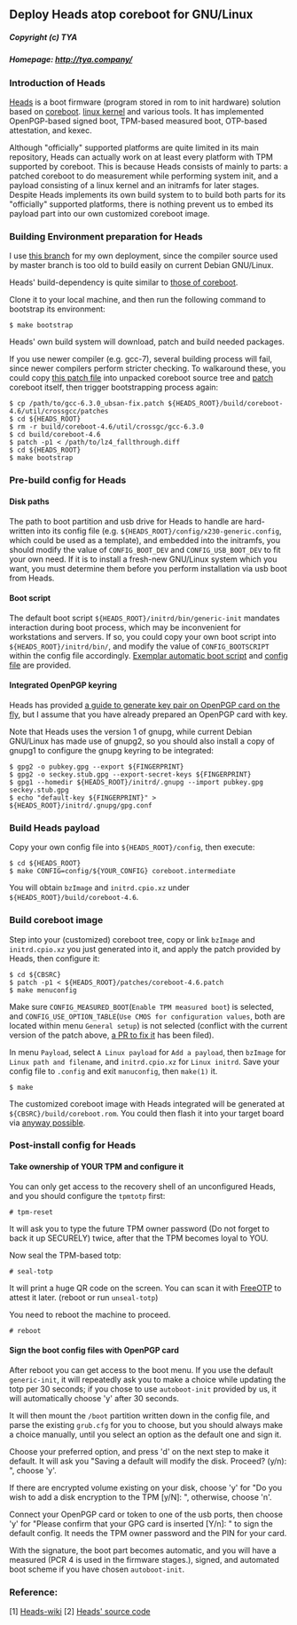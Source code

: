 ## Deploy Heads atop coreboot for GNU/Linux
##### Copyright (c) TYA
##### Homepage: http://tya.company/

### Introduction of Heads
[Heads](https://github.com/osresearch/heads) is a boot firmware (program stored in rom to init hardware) solution based on [coreboot](https://www.coreboot.org/). [linux kernel](https://www.kernel.org/) and various tools. It has implemented OpenPGP-based signed boot, TPM-based measured boot, OTP-based attestation, and kexec.

Although "officially" supported platforms are quite limited in its main repository, Heads can actually work on at least every platform with TPM supported by coreboot.
This is because Heads consists of mainly to parts: a patched coreboot to do measurement while performing system init, and a payload consisting of a linux kernel and an initramfs for later stages. Despite Heads implements its own build system to to build both parts for its "officially" supported platforms, there is nothing prevent us to embed its payload part into our own customized coreboot image.


### Building Environment preparation for Heads
I use [this branch](https://github.com/flammit/heads/tree/coreboot-4.6) for my own deployment, since the compiler source used by master branch is too old to build easily on current Debian GNU/Linux.

Heads' build-dependency is quite similar to [those of coreboot](https://www.coreboot.org/Build_HOWTO#Requirements).

Clone it to your local machine, and then run the following command to bootstrap its environment:
```
$ make bootstrap
```
Heads' own build system will download, patch and build needed packages.

If you use newer compiler (e.g. gcc-7), several building process will fail, since newer compilers perform stricter checking. To walkaround these, you could copy [this patch file](/scripts/heads/gcc-6.3.0_ubsan-fix.patch) into unpacked coreboot source tree and [patch](/scripts/heads/lz4_fallthrough.diff) coreboot itself, then trigger bootstrapping process again:
```
$ cp /path/to/gcc-6.3.0_ubsan-fix.patch ${HEADS_ROOT}/build/coreboot-4.6/util/crossgcc/patches
$ cd ${HEADS_ROOT}
$ rm -r build/coreboot-4.6/util/crossgc/gcc-6.3.0
$ cd build/coreboot-4.6
$ patch -p1 < /path/to/lz4_fallthrough.diff
$ cd ${HEADS_ROOT}
$ make bootstrap
```

### Pre-build config for Heads
#### Disk paths
The path to boot partition and usb drive for Heads to handle are hard-written into its config file (e.g. `${HEADS_ROOT}/config/x230-generic.config`, which could be used as a template), and embedded into the initramfs, you should modify the value of `CONFIG_BOOT_DEV` and `CONFIG_USB_BOOT_DEV` to fit your own need. If it is to install a fresh-new GNU/Linux system which you want, you must determine them before you perform installation via usb boot from Heads.

#### Boot script
The default boot script `${HEADS_ROOT}/initrd/bin/generic-init` mandates interaction during boot process, which may be inconvenient for workstations and servers. If so, you could copy your own boot script into `${HEADS_ROOT}/initrd/bin/`, and modify the value of `CONFIG_BOOTSCRIPT` within the config file accordingly. [Exemplar automatic boot script](/scripts/heads/autoboot-init) and [config file](/scripts/heads/autoboot-init/x230-autoboot.config) are provided.

#### Integrated OpenPGP keyring
Heads has provided [a guide to generate key pair on OpenPGP card on the fly](https://github.com/osresearch/heads-wiki/blob/master/GPG.md), but I assume that you have already prepared an OpenPGP card with key.

Note that Heads uses the version 1 of gnupg, while current Debian GNU/Linux has made use of gnupg2, so you should also install a copy of gnupg1 to configure the gnupg keyring to be integrated:
```
$ gpg2 -o pubkey.gpg --export ${FINGERPRINT}
$ gpg2 -o seckey.stub.gpg --export-secret-keys ${FINGERPRINT}
$ gpg1 --homedir ${HEADS_ROOT}/initrd/.gnupg --import pubkey.gpg seckey.stub.gpg
$ echo "default-key ${FINGERPRINT}" > ${HEADS_ROOT}/initrd/.gnupg/gpg.conf
```

### Build Heads payload
Copy your own config file into `${HEADS_ROOT}/config`, then execute:
```
$ cd ${HEADS_ROOT}
$ make CONFIG=config/${YOUR_CONFIG} coreboot.intermediate
```
You will obtain `bzImage` and `initrd.cpio.xz` under `${HEADS_ROOT}/build/coreboot-4.6`.

### Build coreboot image
Step into your (customized) coreboot tree, copy or link `bzImage` and `initrd.cpio.xz` you just generated into it, and apply the patch provided by Heads, then configure it:
```https://www.flashrom.org/Supported_hardware
$ cd ${CBSRC}
$ patch -p1 < ${HEADS_ROOT}/patches/coreboot-4.6.patch
$ make menuconfig
```
Make sure `CONFIG_MEASURED_BOOT`(`Enable TPM measured boot`) is selected, and `CONFIG_USE_OPTION_TABLE`(`Use CMOS for configuration values`, both are located within menu `General setup`) is not selected (conflict with the current version of the patch above, [a PR to fix it](https://github.com/flammit/heads/pull/3) has been filed).

In menu `Payload`, select `A Linux payload` for `Add a payload`, then `bzImage` for `Linux path and filename`, and `initrd.cpio.xz` for `Linux initrd`. Save your config file to `.config` and exit `manuconfig`, then `make(1)` it.
```
$ make
```

The customized coreboot image with Heads integrated will be generated at `${CBSRC}/build/coreboot.rom`. You could then flash it into your target board via [anyway possible](https://www.flashrom.org/Supported_hardware).

### Post-install config for Heads
#### Take ownership of YOUR TPM and configure it
You can only get access to the recovery shell of an unconfigured Heads, and you should configure the `tpmtotp` first:
```
# tpm-reset
```
It will ask you to type the future TPM owner password (Do not forget to back it up SECURELY) twice, after that the TPM becomes loyal to YOU.

Now seal the TPM-based totp:
```
# seal-totp
```
It will print a huge QR code on the screen. You can scan it with [FreeOTP](https://f-droid.org/en/packages/org.fedorahosted.freeotp/) to attest it later. (reboot or run ```unseal-totp```)

You need to reboot the machine to proceed.
```
# reboot
```

#### Sign the boot config files with OpenPGP card
After reboot you can get access to the boot menu. If you use the default `generic-init`, it will repeatedly ask you to make a choice while updating the totp per 30 seconds; if you chose to use `autoboot-init` provided by us, it will automatically choose 'y' after 30 seconds.

It will then mount the `/boot` partition written down in the config file, and parse the existing `grub.cfg` for you to choose, but you should always make a choice manually, until you select an option as the default one and sign it.

Choose your preferred option, and press 'd' on the next step to make it default. It will ask you "Saving a default will modify the disk. Proceed? (y/n): ", choose 'y'.

If there are encrypted volume existing on your disk, choose 'y' for "Do you wish to add a disk encryption to the TPM [y/N]: ", otherwise, choose 'n'.

Connect your OpenPGP card or token to one of the usb ports, then choose 'y' for "Please confirm that your GPG card is inserted [Y/n]: " to sign the default config. It needs the TPM owner password and the PIN for your card.

With the signature, the boot part becomes automatic, and you will have a measured (PCR 4 is used in the firmware stages.), signed, and automated boot scheme if you have chosen `autoboot-init`.


### Reference:
[1] [Heads-wiki](https://github.com/osresearch/heads-wiki)
[2] [Heads' source code](https://github.com/osresearch/heads)
